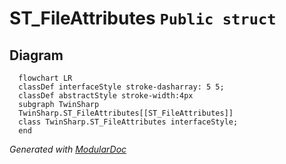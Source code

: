 # ST_FileAttributes `Public struct`

## Diagram
```mermaid
  flowchart LR
  classDef interfaceStyle stroke-dasharray: 5 5;
  classDef abstractStyle stroke-width:4px
  subgraph TwinSharp
  TwinSharp.ST_FileAttributes[[ST_FileAttributes]]
  class TwinSharp.ST_FileAttributes interfaceStyle;
  end
```

*Generated with* [*ModularDoc*](https://github.com/hailstorm75/ModularDoc)
